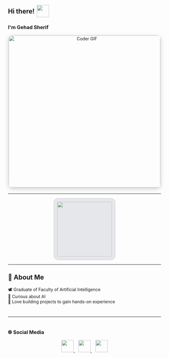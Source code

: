 <h2 align="left" style="display: flex; align-items: center;">
  Hi there!
  <img src="https://media1.giphy.com/media/v1.Y2lkPTc5MGI3NjExY2l1am42NHJlNHhyeGdscHIwc2NzcGplb2dkaHhlNXo3czdvZXE1MCZlcD12MV9pbnRlcm5hbF9naWZfYnlfaWQmY3Q9Zw/o7GDRqKfyKYrEDcmhC/giphy.gif" 
       width="40" height="40" style="margin-left: 8px;" />
</h2>

<h3>I'm Gehad Sherif</h3>

<p align="center" style="margin-bottom: 20px;">
  <img src="https://media.giphy.com/media/SWoSkN6DxTszqIKEqv/giphy.gif" 
       alt="Coder GIF" width="500" 
       style="border-radius: 12px; box-shadow: 0 4px 15px rgba(0,0,0,0.2);" />
</p>

---

<p align="center" style="display: flex; gap: 20px; justify-content: center; flex-wrap: wrap;">
  <img 
    src="https://github-readme-streak-stats.herokuapp.com?user=gehado2002&theme=transparent&background=E5E7EB&ring=EC4899&fire=22C55E&currStreakLabel=0EA5E9&sideNums=22C55E&sideLabels=EC4899&dates=0EA5E9" 
    height="180" 
    style="border-radius: 15px; border: 2px solid #ddd; padding: 10px; background: #E5E7EB;" 
  />
</p>

---

## 🌱 About Me
🕊️ Graduate of Faculty of Artificial Intelligence  
🌸 Curious about AI  
💖 Love building projects to gain hands-on experience


<hr style="border: none; border-top: 1px solid #eee; margin: 40px 0;" />

### 🌐 Social Media

<p align="center">

<a href="https://github.com/gehado2002" target="_blank" title="GitHub">
  <img src="https://skillicons.dev/icons?i=github&theme=light" width="40" height="40" />
</a> &nbsp;&nbsp;  
<a href="https://www.linkedin.com/in/gehad-sherif-6447a3342/" target="_blank" title="LinkedIn">
  <img src="https://skillicons.dev/icons?i=linkedin&theme=light" width="40" height="40" />
</a> &nbsp;&nbsp;  
<a href="mailto:gehado2002@gmail.com" target="_blank" title="Email">
  <img src="https://skillicons.dev/icons?i=gmail&theme=light" width="40" height="40" />
</a>

</p>
